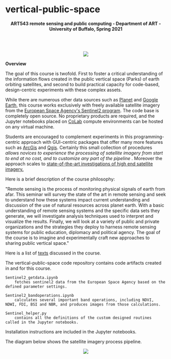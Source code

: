 # vertical-public-space

<p align="center">
<b>ART543 remote sensing and public computing - Department of ART - University of Buffalo, Spring 2021</b>
    
 <br><br>

<p align="center">
<img src="https://github.com/realtechsupport/vertical_public_space/blob/main/download.png?raw=true">
</p>

**Overview**

The goal of this course is twofold. First to foster a critical understanding of the information flows created in the public vertical space (Parks) of earth orbiting satellites, and second to build practical capacity for code-based, design-centric experiments with these complex assets.

While there are numerous other data sources such as [Planet](https://www.planet.com/) and [Google Earth](https://www.google.com/earth/), this course works exclusively with freely available satellite imagery from the [European Space Agency's Sentinel2 program](https://sentinel.esa.int/web/sentinel/missions/sentinel-2). The code base is completely open source. No proprietary products are required, and the Jupyter notebooks placed on [CoLab](https://colab.research.google.com/notebooks/intro.ipynb) compute environments can be hosted on any virtual machine.

Students are encouraged to complement experiments in this programming-centric approach with GUI-centric packages that offer many more features such as [ArcGis](https://www.esri.com/en-us/arcgis/about-arcgis/overview) and [Qgis](https://qgis.org/en/site/). Certainly this small collection of procedures <i> allows novices to experience the processing of satellite imagery from start to end at no cost, and to customize any part of the pipeline </i>. Moreover the approach scales to  [state-of-the-art investigations of high end satellite imagery.](https://colab.research.google.com/github/JohannesStutz/blog/blob/master/_notebooks/2021-02-17-Building-Detection-SpaceNet7.ipynb)


Here is a brief description of the course philosophy:

"Remote sensing is the process of monitoring physical signals of earth from afar. This seminar will survey the state of the art in remote sensing and seek to understand how these systems impact current understanding and discussion of the use of natural resources across planet earth. With a basic understanding of remote sensing systems and the specific data sets they generate, we will investigate analysis techniques used to interpret and visualize the results. Finally, we will look at a variety of public and private organizations and the strategies they deploy to harness remote sensing systems for public education, diplomacy and political agency. The goal of the course is to imagine and experimentally craft new approaches to sharing public vertical space."

Here is a list of [texts](https://paperpile.com/shared/mASXqv) discussed in the course. 

The vertical-public-space code repository contains code artifacts created in and for this course.
```
Sentinel2_getdata.ipynb 
    fetches sentinel2 data from the European Space Agency based on the defined parameter settings.

Sentinel2_bandoperations.ipynb 
    calculates several important band operations, including NDVI, NDWI, FDI, BSI and NBR, and produces images from those calculations.

Sentinel_helper.py 
    contains all the definitions of the custom designed routines called in the Jupyter notebooks.
```
Installation instructions are included in the Jupyter notebooks.

The diagram below shows the satellite imagery process pipeline.

<p align="center">
<img src="https://github.com/realtechsupport/vertical_public_space/blob/main/sentinel2_pipeline.png?raw=true" >
</p>






